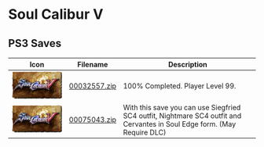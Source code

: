 # Soul Calibur V

## PS3 Saves

| Icon | Filename | Description |
|------|----------|-------------|
| ![Soul Calibur V](ICON0.PNG) | [00032557.zip](00032557.zip) | 100% Completed. Player Level 99. |
| ![Soul Calibur V](ICON0.PNG) | [00075043.zip](00075043.zip) | With this save you can use Siegfried SC4 outfit, Nightmare SC4 outfit and Cervantes in Soul Edge form. (May Require DLC) |
